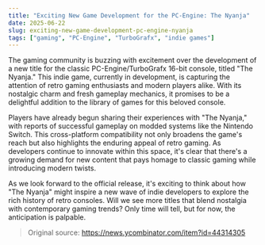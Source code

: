 ```yaml
---
title: "Exciting New Game Development for the PC-Engine: The Nyanja"
date: 2025-06-22
slug: exciting-new-game-development-pc-engine-nyanja
tags: ["gaming", "PC-Engine", "TurboGrafx", "indie games"]
---
```


The gaming community is buzzing with excitement over the development of a new title for the classic PC-Engine/TurboGrafx 16-bit console, titled "The Nyanja." This indie game, currently in development, is capturing the attention of retro gaming enthusiasts and modern players alike. With its nostalgic charm and fresh gameplay mechanics, it promises to be a delightful addition to the library of games for this beloved console.

Players have already begun sharing their experiences with "The Nyanja," with reports of successful gameplay on modded systems like the Nintendo Switch. This cross-platform compatibility not only broadens the game's reach but also highlights the enduring appeal of retro gaming. As developers continue to innovate within this space, it's clear that there's a growing demand for new content that pays homage to classic gaming while introducing modern twists.

As we look forward to the official release, it's exciting to think about how "The Nyanja" might inspire a new wave of indie developers to explore the rich history of retro consoles. Will we see more titles that blend nostalgia with contemporary gaming trends? Only time will tell, but for now, the anticipation is palpable.

> Original source: https://news.ycombinator.com/item?id=44314305